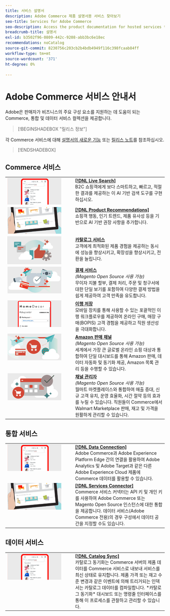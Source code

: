 ```yaml
---
title: 서비스 설명서
description: Adobe Commerce 제품 설명서용 서비스 찾아보기
seo-title: Services for Adobe Commerce
seo-description: Access the product documentation for hosted services that help Adobe Commerce and Magento Open Source merchants support key components of their business.
breadcrumb-title: 설명서
exl-id: b3502f96-0809-442c-9208-abb3bc6e18ec
recommendations: noCatalog
source-git-commit: 8230756c203cb2b4bdb4949f116c398fcaab84ff
workflow-type: tm+mt
source-wordcount: '371'
ht-degree: 0%

---
```


# Adobe Commerce 서비스 안내서

Adobe은 판매자가 비즈니스의 주요 구성 요소를 지원하는 데 도움이 되는 Commerce, 통합 및 데이터 서비스 컬렉션을 제공합니다.

>[!BEGINSHADEBOX &quot;릴리스 정보&quot;]

각 Commerce 서비스에 대해 [설명서의 새로운 기능](whats-new.md) 또는 [릴리스 노트](release-notes-all.md)를 참조하십시오.

>[!ENDSHADEBOX]

## Commerce 서비스

<table>
<tr>
  <td valign="top" width="200">
      <img alt="[!DNL Live Search]" src="assets/live-search.png" width="170px"/></td>
   <td valign="top"><a href="https://experienceleague.adobe.com/en/docs/commerce-merchant-services/live-search/overview"><strong>[!DNL Live Search]</strong></a>
    <div>B2C 쇼핑객에게 보다 스마트하고, 빠르고, 적절한 결과를 제공하는 이 AI 기반 검색 도구를 구현하십시오.</div>
  </td>
   </tr>
<tr>
   <td valign="top" width="200">
       <img alt="[!UICONTROL Product Recommendations]" src="assets/product-recs.png" width="170px"/></td>
   <td valign="top">
   <a href="https://experienceleague.adobe.com/en/docs/commerce-merchant-services/product-recommendations/overview"><strong>[!DNL Product Recommendations]</strong></a>
    <div>쇼핑객 행동, 인기 트렌드, 제품 유사성 등을 기반으로 AI 기반 권장 사항을 추가합니다.</div>
  </td>
   </tr>
<tr>
    <td valign="top" width="200px">
       <img alt="카탈로그 서비스" src="assets/catalog-service.png" width="170px"></td>
   <td valign="top"><a href="https://experienceleague.adobe.com/en/docs/commerce-merchant-services/catalog-service/guide-overview"> <strong>카탈로그 서비스</strong></a> <br>
    <div>고객에게 최적화된 제품 경험을 제공하는 동시에 성능을 향상시키고, 확장성을 향상시키고, 전환을 늘립니다.</div>
  </td>
   </tr>
<tr>
  <td valign="top" width="200px">
    <img alt="결제 서비스" src="assets/payment-services.png" width="170px"/></td>
   <td valign="top"><a href="https://experienceleague.adobe.com/en/docs/commerce-merchant-services/payment-services/guide-overview"><strong>결제 서비스</strong></a> <br><em>(Magento Open Source 사용 가능)</em>
    <div>무이자 지불 할부, 결제 처리, 주문 및 청구서에 대한 단일 보기를 포함하여 다양한 결제 방법을 쉽게 제공하여 고객 만족을 유도합니다.</div>
  </td>
    </tr>
<tr>
    <td valign="top" width="200px">
       <img alt="주문 처리 저장" src="assets/store-fulfillment-landing-graphic.png" width="170px"/></td>
   <td valign="top"><a href="https://experienceleague.adobe.com/en/docs/commerce-merchant-services/store-fulfillment/guide-overview"> <strong>이행 저장</strong></a></br>
    <div>모바일 장치를 통해 사용할 수 있는 포괄적인 이행 워크플로우를 제공하여 온라인 구매, 매장 구매(BOPIS) 고객 경험을 제공하고 직원 생산성을 극대화합니다.</div>
  </td>
   </tr>
<tr>
    <td valign="top" width="200px">
       <img alt="Amazon Sales Channel" src="assets/amazon-channel.png" width="170px"></td>
   <td valign="top"><a href="https://experienceleague.adobe.com/en/docs/commerce-channels/amazon/guide-overview"> <strong>Amazon 판매 채널</strong></a> <br><em>(Magento Open Source 사용 가능)</em>
    <div>세계에서 가장 큰 글로벌 온라인 쇼핑 대상과 통합하여 단일 대시보드를 통해 Amazon 판매, 데이터 자동화 및 동기화 제공, Amazon 목록 관리 등을 수행할 수 있습니다.</div>
  </td>
   </tr>
<tr>
    <td valign="top">
       <img alt="[!DNL Channel Manager]" src="assets/channel-manager.png" width="170px"></td>
   <td valign="top"><a href="https://experienceleague.adobe.com/en/docs/commerce-channels/channel-manager/guide-overview"> <strong>채널 관리자</strong></a> <br><em>(Magento Open Source 사용 가능)</em>
    <div>월마트 마켓플레이스와 통합하여 매출 증대, 신규 고객 유치, 운영 효율화, 시간 절약 등의 효과를 누릴 수 있습니다. 직원들이 Commerce에서 Walmart Marketplace 판매, 재고 및 가격을 원활하게 관리할 수 있습니다.</div>
  </td>
   </tr>
</table>

## 통합 서비스

<table>
<tr>
  <td valign="top" width="200">
      <img alt="[!DNL Data Connection]" src="assets/live-search.png" width="170px"/></td>
   <td valign="top"><a href="https://experienceleague.adobe.com/en/docs/commerce-merchant-services/data-connection/overview"><strong>[!DNL Data Connection]</strong></a>  
    <div>Adobe Commerce과 Adobe Experience Platform Edge 간의 연결을 활용하여 Adobe Analytics 및 Adobe Target과 같은 다른 Adobe Experience Cloud 제품에 Commerce 데이터를 활용할 수 있습니다.</div>
  </td>
   </tr>
<tr>
   <td valign="top" width="200">
       <img alt="[!UICONTROL Services Connector]" src="assets/product-recs.png" width="170px"/></td>
   <td valign="top">
   <a href="https://experienceleague.adobe.com/en/docs/commerce-merchant-services/user-guides/integration-services/saas"><strong>[!DNL Services Connector]</strong></a>
    <div>Commerce 서비스 커넥터는 API 키 및 개인 키를 사용하여 Adobe Commerce 또는 Magento Open Source 인스턴스에 대한 통합을 제공합니다. 데이터 서비스(Adobe Commerce 전용)의 경우 구성에서 데이터 공간을 지정할 수도 있습니다.</div>
  </td>
   </tr>
</table>

## 데이터 서비스

<table>
<tr>
   <td valign="top" width="200">
      <img alt="[!DNL Catalog Sync]" src="assets/live-search.png" width="170px"/></td>
   <td valign="top"><a href="https://experienceleague.adobe.com/en/docs/commerce-merchant-services/user-guides/data-services/catalog-sync"><strong>[!DNL Catalog Sync]</strong></a>
    <div>카탈로그 동기화는 Commerce 서버의 제품 데이터를 Commerce 서비스로 내보내 서비스를 최신 상태로 유지합니다. 제품 가격 또는 재고 수준 변경과 같은 이벤트에 의해 트리거되는 인덱서는 카탈로그 데이터를 컴파일합니다. *카탈로그 동기화* 대시보드 또는 명령줄 인터페이스를 통해 이 프로세스를 관찰하고 관리할 수 있습니다.</div>
  </td>
</tr>
</table>
